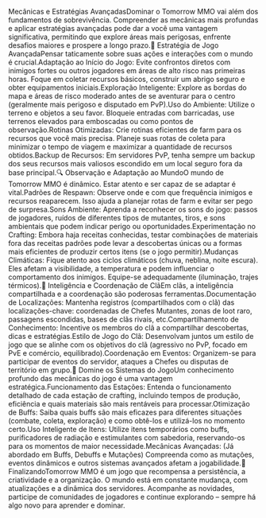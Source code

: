 Mecânicas e Estratégias AvançadasDominar o Tomorrow MMO vai além dos fundamentos de sobrevivência. Compreender as mecânicas mais profundas e aplicar estratégias avançadas pode dar a você uma vantagem significativa, permitindo que explore áreas mais perigosas, enfrente desafios maiores e prospere a longo prazo.🧠 Estratégia de Jogo AvançadaPensar taticamente sobre suas ações e interações com o mundo é crucial.Adaptação ao Início do Jogo: Evite confrontos diretos com inimigos fortes ou outros jogadores em áreas de alto risco nas primeiras horas. Foque em coletar recursos básicos, construir um abrigo seguro e obter equipamentos iniciais.Exploração Inteligente: Explore as bordas do mapa e áreas de risco moderado antes de se aventurar para o centro (geralmente mais perigoso e disputado em PvP).Uso do Ambiente: Utilize o terreno e objetos a seu favor. Bloqueie entradas com barricadas, use terrenos elevados para emboscadas ou como pontos de observação.Rotinas Otimizadas: Crie rotinas eficientes de farm para os recursos que você mais precisa. Planeje suas rotas de coleta para minimizar o tempo de viagem e maximizar a quantidade de recursos obtidos.Backup de Recursos: Em servidores PvP, tenha sempre um backup dos seus recursos mais valiosos escondido em um local seguro fora da base principal.🔍 Observação e Adaptação ao MundoO mundo de Tomorrow MMO é dinâmico. Estar atento e ser capaz de se adaptar é vital.Padrões de Respawn: Observe onde e com que frequência inimigos e recursos reaparecem. Isso ajuda a planejar rotas de farm e evitar ser pego de surpresa.Sons Ambiente: Aprenda a reconhecer os sons do jogo: passos de jogadores, ruídos de diferentes tipos de mutantes, tiros, e sons ambientais que podem indicar perigo ou oportunidades.Experimentação no Crafting: Embora haja receitas conhecidas, testar combinações de materiais fora das receitas padrões pode levar a descobertas únicas ou a formas mais eficientes de produzir certos itens (se o jogo permitir).Mudanças Climáticas: Fique atento aos ciclos climáticos (chuva, neblina, noite escura). Eles afetam a visibilidade, a temperatura e podem influenciar o comportamento dos inimigos. Equipe-se adequadamente (iluminação, trajes térmicos).📡 Inteligência e Coordenação de ClãEm clãs, a inteligência compartilhada e a coordenação são poderosas ferramentas.Documentação de Localizações: Mantenha registros (compartilhados com o clã) das localizações-chave: coordenadas de Chefes Mutantes, zonas de loot raro, passagens escondidas, bases de clãs rivais, etc.Compartilhamento de Conhecimento: Incentive os membros do clã a compartilhar descobertas, dicas e estratégias.Estilo de Jogo do Clã: Desenvolvam juntos um estilo de jogo que se alinhe com os objetivos do clã (agressivo no PvP, focado em PvE e comércio, equilibrado).Coordenação em Eventos: Organizem-se para participar de eventos do servidor, ataques a Chefes ou disputas de território em grupo.🎯 Domine os Sistemas do JogoUm conhecimento profundo das mecânicas do jogo é uma vantagem estratégica.Funcionamento das Estações: Entenda o funcionamento detalhado de cada estação de crafting, incluindo tempos de produção, eficiência e quais materiais são mais rentáveis para processar.Otimização de Buffs: Saiba quais buffs são mais eficazes para diferentes situações (combate, coleta, exploração) e como obtê-los e utilizá-los no momento certo.Uso Inteligente de Itens: Utilize itens temporários como buffs, purificadores de radiação e estimulantes com sabedoria, reservando-os para os momentos de maior necessidade.Mecânicas Avançadas: (Já abordado em Buffs, Debuffs e Mutações) Compreenda como as mutações, eventos dinâmicos e outros sistemas avançados afetam a jogabilidade.🏁 FinalizandoTomorrow MMO é um jogo que recompensa a persistência, a criatividade e a organização. O mundo está em constante mudança, com atualizações e a dinâmica dos servidores. Acompanhe as novidades, participe de comunidades de jogadores e continue explorando – sempre há algo novo para aprender e dominar.